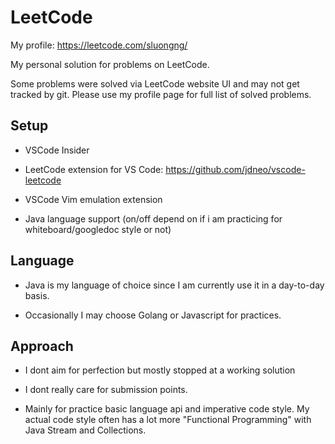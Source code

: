 # LeetCode

My profile: https://leetcode.com/sluongng/

My personal solution for problems on LeetCode.

Some problems were solved via LeetCode website UI and may not get tracked by git. Please use my profile page for full list of solved problems.

## Setup

- VSCode Insider

- LeetCode extension for VS Code: https://github.com/jdneo/vscode-leetcode

- VSCode Vim emulation extension

- Java language support (on/off depend on if i am practicing for whiteboard/googledoc style or not)

## Language

- Java is my language of choice since I am currently use it in a day-to-day basis.

- Occasionally I may choose Golang or Javascript for practices.

## Approach

- I dont aim for perfection but mostly stopped at a working solution

- I dont really care for submission points.

- Mainly for practice basic language api and imperative code style. My actual code style often has a lot more "Functional Programming" with Java Stream and Collections.
